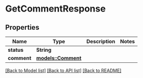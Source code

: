 # GetCommentResponse

## Properties

Name | Type | Description | Notes
------------ | ------------- | ------------- | -------------
**status** | **String** |  | 
**comment** | [**models::Comment**](Comment.md) |  | 

[[Back to Model list]](../README.md#documentation-for-models) [[Back to API list]](../README.md#documentation-for-api-endpoints) [[Back to README]](../README.md)


